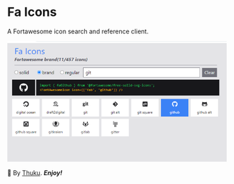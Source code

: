 # Fa Icons

A Fortawesome icon search and reference client.

![Screenshot](https://raw.githubusercontent.com/xthukuh/fa-icons/main/screenshot.png)

💖 By [Thuku](https://github.com/xthukuh). _**Enjoy!**_